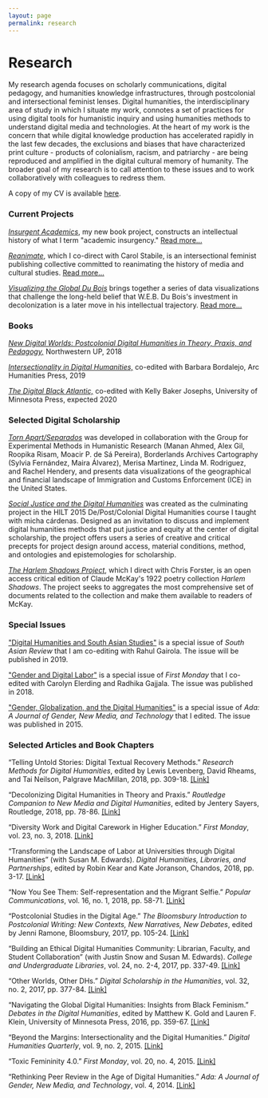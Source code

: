 ```yaml
---
layout: page
permalink: research
---
```

# Research

My research agenda focuses on scholarly communications, digital pedagogy, and humanities knowledge infrastructures, through postcolonial and intersectional feminist lenses. Digital humanities, the interdisciplinary area of study in which I situate my work, connotes a set of practices for using digital tools for humanistic inquiry and using humanities methods to understand digital media and technologies. At the heart of my work is the concern that while digital knowledge production has accelerated rapidly in the last few decades, the exclusions and biases that have characterized print culture - products of colonialism, racism, and patriarchy - are being reproduced and amplified in the digital cultural memory of humanity. The broader goal of my research is to call attention to these issues and to work collaboratively with colleagues to redress them.

A copy of my CV is available [here](docs/RisamCVDecember2018.pdf).

### Current Projects

[*Insurgent Academics*](insurgent-academics.html), my new book project, constructs an intellectual history of what I term "academic insurgency." [Read more...](insurgent-academics.html)

[*Reanimate*](http://reanimatepublishing.org), which I co-direct with Carol Stabile, is an intersectional feminist publishing collective committed to reanimating the history of media and cultural studies. [Read more...](http://reanimatepublishing.org/vision/)

[*Visualizing the Global Du Bois*](visualizing-the-global-du-bois.html) brings together a series of data visualizations that challenge the long-held belief that W.E.B. Du Bois's investment in decolonization is a later move in his intellectual trajectory. [Read more...](visualizing-the-global-du-bois.html)

### Books

[*New Digital Worlds: Postcolonial Digital Humanities in Theory, Praxis, and Pedagogy,*](new-digital-worlds.html) Northwestern UP, 2018  

[*Intersectionality in Digital Humanities,*](intersectionality-in-digital-humanities.html) co-edited with Barbara Bordalejo, Arc Humanities Press, 2019  

[*The Digital Black Atlantic,*](digital-black-atlantic.html) co-edited with Kelly Baker Josephs, University of Minnesota Press, expected 2020

### Selected Digital Scholarship

[*Torn Apart/Separados*](http://xpmethod.plaintext.in/torn-apart/volume/2/index) was developed in collaboration with the Group for Experimental Methods in Humanistic Research (Manan Ahmed, Alex Gil, Roopika Risam, Moacir P. de Sá Pereira), Borderlands Archives Cartography (Sylvia Fernández, Maira Álvarez), Merisa Martinez, Linda M. Rodriguez, and Rachel Hendery, and presents data visualizations of the geographical and financial landscape of Immigration and Customs Enforcement (ICE) in the United States.  

[*Social Justice and the Digital Humanities*](http://criticaldh.roopikarisam.com) was created as the culminating project in the HILT 2015 De/Post/Colonial Digital Humanities course I taught with micha cárdenas. Designed as an invitation to discuss and implement digital humanities methods that put justice and equity at the center of digital scholarship, the project offers users a series of creative and critical precepts for project design around access, material conditions, method, and ontologies and epistemologies for scholarship.

[*The Harlem Shadows Project*](http://harlemshadows.org), which I direct with Chris Forster, is an open access critical edition of Claude McKay's 1922 poetry collection *Harlem Shadows*. The project seeks to aggregates the most comprehensive set of documents related to the collection and make them available to readers of McKay.  

### Special Issues

["Digital Humanities and South Asian Studies"](https://www.southasianliteraryassociation.org/cfps/digital-humanities-and-south-asian-studies/) is a special issue of *South Asian Review* that I am co-editing with Rahul Gairola. The issue will be published in 2019.

["Gender and Digital Labor"](http://firstmonday.org/ojs/index.php/fm/issue/view/590) is a special issue of *First Monday* that I co-edited with Carolyn Elerding and Radhika Gajjala. The issue was published in 2018.

["Gender, Globalization, and the Digital Humanities"](https://adanewmedia.org/issues/issue-archives/issue8/) is a special issue of *Ada: A Journal of Gender, New Media, and Technology* that I edited. The issue was published in 2015.

### Selected Articles and Book Chapters

“Telling Untold Stories: Digital Textual Recovery Methods.” *Research Methods for Digital Humanities*, edited by Lewis Levenberg, David Rheams, and Tai Neilson, Palgrave MacMillan, 2018, pp. 309-18. [[Link]](https://www.palgrave.com/us/book/9783319967127)

“Decolonizing Digital Humanities in Theory and Praxis.” *Routledge Companion to New Media and Digital Humanities*, edited by Jentery Sayers, Routledge, 2018, pp. 78-86. [[Link]](https://digitalcommons.salemstate.edu/english_facpub/7)

“Diversity Work and Digital Carework in Higher Education.” *First Monday*, vol. 23, no. 3, 2018. [[Link]](http://firstmonday.org/ojs/index.php/fm/article/view/8241)

“Transforming the Landscape of Labor at Universities through Digital Humanities” (with Susan M. Edwards). *Digital Humanities, Libraries, and Partnerships*, edited by Robin Kear and Kate Joranson, Chandos, 2018, pp. 3-17. [[Link]](https://digitalcommons.salemstate.edu/library_facpub/2/)

“Now You See Them: Self-representation and the Migrant Selfie.” *Popular Communications*, vol. 16, no. 1, 2018, pp. 58-71. [[Link]](https://www.tandfonline.com/doi/abs/10.1080/15405702.2017.1413191)

“Postcolonial Studies in the Digital Age.” *The Bloomsbury Introduction to Postcolonial Writing: New Contexts, New Narratives, New Debates*, edited by Jenni Ramone, Bloomsbury, 2017, pp. 105-24. [[Link]](https://www.bloomsbury.com/uk/the-bloomsbury-introduction-to-postcolonial-writing-9781474240109/)

“Building an Ethical Digital Humanities Community: Librarian, Faculty, and Student Collaboration” (with Justin Snow and Susan M. Edwards). *College and Undergraduate Libraries*, vol. 24, no. 2-4, 2017, pp. 337-49. [[Link]](https://digitalcommons.salemstate.edu/library_facpub/1/)

“Other Worlds, Other DHs.” *Digital Scholarship in the Humanities*, vol. 32, no. 2, 2017, pp. 377-84. [[Link]](https://academic.oup.com/dsh/article-abstract/32/2/377/2669630?redirectedFrom=fulltext)

“Navigating the Global Digital Humanities: Insights from Black Feminism.” *Debates in the Digital Humanities*, edited by Matthew K. Gold and Lauren F. Klein, University of Minnesota Press, 2016, pp. 359-67. [[Link]](http://dhdebates.gc.cuny.edu/debates/text/80)

“Beyond the Margins: Intersectionality and the Digital Humanities.” *Digital Humanities Quarterly*, vol. 9, no. 2, 2015. [[Link]](http://www.digitalhumanities.org/dhq/vol/9/2/000208/000208.html)

“Toxic Femininity 4.0.” *First Monday*, vol. 20, no. 4, 2015. [[Link]](http://firstmonday.org/ojs/index.php/fm/article/view/5896/4417)

“Rethinking Peer Review in the Age of Digital Humanities.” *Ada: A Journal of Gender, New Media, and Technology*, vol. 4, 2014. [[Link]](http://adanewmedia.org/2014/04/issue4-risam/)
